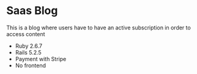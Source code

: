 # Saas Blog

This is a blog where users have to have an active subscription in order to access content


* Ruby 2.6.7
* Rails 5.2.5
* Payment with Stripe
* No frontend

